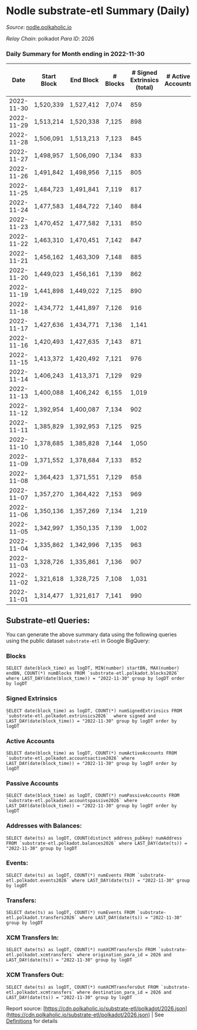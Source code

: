# Nodle substrate-etl Summary (Daily)

_Source_: [nodle.polkaholic.io](https://nodle.polkaholic.io)

*Relay Chain*: polkadot
*Para ID*: 2026



### Daily Summary for Month ending in 2022-11-30


| Date | Start Block | End Block | # Blocks | # Signed Extrinsics (total) | # Active Accounts | # Passive | # New | # Addresses with Balances | # Events | # Transfers | # XCM Transfers In | # XCM Transfers Out | Issues | 
| ---- | ----------- | --------- | -------- | --------------------------- | ----------------- | --------- | ----- | ------------------------- | -------- | ----------- | ------------------ | ------------------- | ------ |
| 2022-11-30 | 1,520,339 | 1,527,412 | 7,074 | 859 |  |  |  | 651,074 | 97,698 | 77,483  |   |   |  |
| 2022-11-29 | 1,513,214 | 1,520,338 | 7,125 | 898 |  |  |  |  | 97,744 | 77,363  |   |   |  |
| 2022-11-28 | 1,506,091 | 1,513,213 | 7,123 | 845 |  |  |  |  | 95,830 | 75,674  |   |   |  |
| 2022-11-27 | 1,498,957 | 1,506,090 | 7,134 | 833 |  |  |  |  | 91,483 | 71,340  |   |   |  |
| 2022-11-26 | 1,491,842 | 1,498,956 | 7,115 | 805 |  |  |  |  | 92,635 | 72,875  |   |   |  |
| 2022-11-25 | 1,484,723 | 1,491,841 | 7,119 | 817 |  |  |  |  | 94,359 | 74,476  |   |   |  |
| 2022-11-24 | 1,477,583 | 1,484,722 | 7,140 | 884 |  |  |  |  | 95,843 | 75,390  |   |   |  |
| 2022-11-23 | 1,470,452 | 1,477,582 | 7,131 | 850 |  |  |  |  | 96,226 | 76,021  |   |   |  |
| 2022-11-22 | 1,463,310 | 1,470,451 | 7,142 | 847 |  |  |  |  | 96,731 | 76,416  |   |   |  |
| 2022-11-21 | 1,456,162 | 1,463,309 | 7,148 | 885 |  |  |  |  | 96,027 | 75,298  |   |   |  |
| 2022-11-20 | 1,449,023 | 1,456,161 | 7,139 | 862 |  |  |  |  | 91,834 | 71,335  |   |   |  |
| 2022-11-19 | 1,441,898 | 1,449,022 | 7,125 | 890 |  |  |  |  | 93,869 | 73,332  |   |   |  |
| 2022-11-18 | 1,434,772 | 1,441,897 | 7,126 | 916 |  |  |  |  | 97,044 | 76,333  |   |   |  |
| 2022-11-17 | 1,427,636 | 1,434,771 | 7,136 | 1,141 |  |  |  |  | 99,388 | 77,176  |   |   |  |
| 2022-11-16 | 1,420,493 | 1,427,635 | 7,143 | 871 |  |  |  |  | 98,242 | 77,553  |   |   |  |
| 2022-11-15 | 1,413,372 | 1,420,492 | 7,121 | 976 |  |  |  |  | 98,825 | 77,649  |   |   |  |
| 2022-11-14 | 1,406,243 | 1,413,371 | 7,129 | 929 |  |  |  |  | 97,541 | 76,577  |   |   |  |
| 2022-11-13 | 1,400,088 | 1,406,242 | 6,155 | 1,019 |  |  |  |  | 92,158 | 72,814  |   |   |  |
| 2022-11-12 | 1,392,954 | 1,400,087 | 7,134 | 902 |  |  |  |  | 95,612 | 74,878  |   |   |  |
| 2022-11-11 | 1,385,829 | 1,392,953 | 7,125 | 925 |  |  |  |  | 98,718 | 78,038  |   |   |  |
| 2022-11-10 | 1,378,685 | 1,385,828 | 7,144 | 1,050 |  |  |  |  | 100,730 | 79,235  |   |   |  |
| 2022-11-09 | 1,371,552 | 1,378,684 | 7,133 | 852 |  |  |  |  | 99,952 | 79,625  |   |   |  |
| 2022-11-08 | 1,364,423 | 1,371,551 | 7,129 | 858 |  |  |  |  | 101,009 | 80,591  |   |   |  |
| 2022-11-07 | 1,357,270 | 1,364,422 | 7,153 | 969 |  |  |  |  | 101,672 | 80,536  |   |   |  |
| 2022-11-06 | 1,350,136 | 1,357,269 | 7,134 | 1,219 |  |  |  |  | 99,032 | 76,356  |   |   |  |
| 2022-11-05 | 1,342,997 | 1,350,135 | 7,139 | 1,002 |  |  |  |  | 99,085 | 77,765  |   |   |  |
| 2022-11-04 | 1,335,862 | 1,342,996 | 7,135 | 963 |  |  |  |  | 101,857 | 80,652  |   |   |  |
| 2022-11-03 | 1,328,726 | 1,335,861 | 7,136 | 907 |  |  |  |  | 101,755 | 81,064  |   |   |  |
| 2022-11-02 | 1,321,618 | 1,328,725 | 7,108 | 1,031 |  |  |  |  | 102,987 | 81,581  |   |   |  |
| 2022-11-01 | 1,314,477 | 1,321,617 | 7,141 | 990 |  |  |  |  | 101,759 | 80,602  |   |   |  |

## Substrate-etl Queries:
You can generate the above summary data using the following queries using the public dataset `substrate-etl` in Google BigQuery:


### Blocks
```
SELECT date(block_time) as logDT, MIN(number) startBN, MAX(number) endBN, COUNT(*) numBlocks FROM `substrate-etl.polkadot.blocks2026`  where LAST_DAY(date(block_time)) = "2022-11-30" group by logDT order by logDT
```


### Signed Extrinsics
```
SELECT date(block_time) as logDT, COUNT(*) numSignedExtrinsics FROM `substrate-etl.polkadot.extrinsics2026`  where signed and LAST_DAY(date(block_time)) = "2022-11-30" group by logDT order by logDT
```


### Active Accounts
```
SELECT date(block_time) as logDT, COUNT(*) numActiveAccounts FROM `substrate-etl.polkadot.accountsactive2026` where LAST_DAY(date(block_time)) = "2022-11-30" group by logDT order by logDT
```


### Passive Accounts
```
SELECT date(block_time) as logDT, COUNT(*) numPassiveAccounts FROM `substrate-etl.polkadot.accountspassive2026` where LAST_DAY(date(block_time)) = "2022-11-30" group by logDT order by logDT
```


### Addresses with Balances:
```
SELECT date(ts) as logDT, COUNT(distinct address_pubkey) numAddress FROM `substrate-etl.polkadot.balances2026` where LAST_DAY(date(ts)) = "2022-11-30" group by logDT
```


### Events:
```
SELECT date(ts) as logDT, COUNT(*) numEvents FROM `substrate-etl.polkadot.events2026` where LAST_DAY(date(ts)) = "2022-11-30" group by logDT
```


### Transfers:
```
SELECT date(ts) as logDT, COUNT(*) numEvents FROM `substrate-etl.polkadot.transfers2026` where LAST_DAY(date(ts)) = "2022-11-30" group by logDT
```


### XCM Transfers In:
```
SELECT date(ts) as logDT, COUNT(*) numXCMTransfersIn FROM `substrate-etl.polkadot.xcmtransfers` where origination_para_id = 2026 and LAST_DAY(date(ts)) = "2022-11-30" group by logDT
```


### XCM Transfers Out:
```
SELECT date(ts) as logDT, COUNT(*) numXCMTransfersOut FROM `substrate-etl.polkadot.xcmtransfers` where destination_para_id = 2026 and LAST_DAY(date(ts)) = "2022-11-30" group by logDT
```



Report source: [https://cdn.polkaholic.io/substrate-etl/polkadot/2026.json](https://cdn.polkaholic.io/substrate-etl/polkadot/2026.json) | See [Definitions](/DEFINITIONS.md) for details
